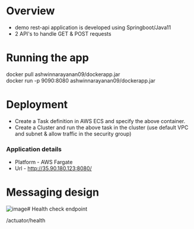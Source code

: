 # Overview
- demo rest-api application is developed using Springboot/Java11
- 2 API's to handle GET & POST requests


# Running the app
  docker pull ashwinnarayanan09/dockerapp.jar    
  docker run -p 9090:8080 ashwinnarayanan09/dockerapp.jar

# Deployment 
- Create a Task definition in AWS ECS and specify the above container.    
- Create a Cluster and run the above task in the cluster (use default VPC and subnet & allow traffic in the security group)

### Application details
- Platform - AWS Fargate
- Url - http://35.90.180.123:8080/

# Messaging design
![image](https://user-images.githubusercontent.com/18032733/190396800-cdceb7d1-5b9f-4534-9181-dbb555569a79.png)# Health check endpoint

/actuator/health
